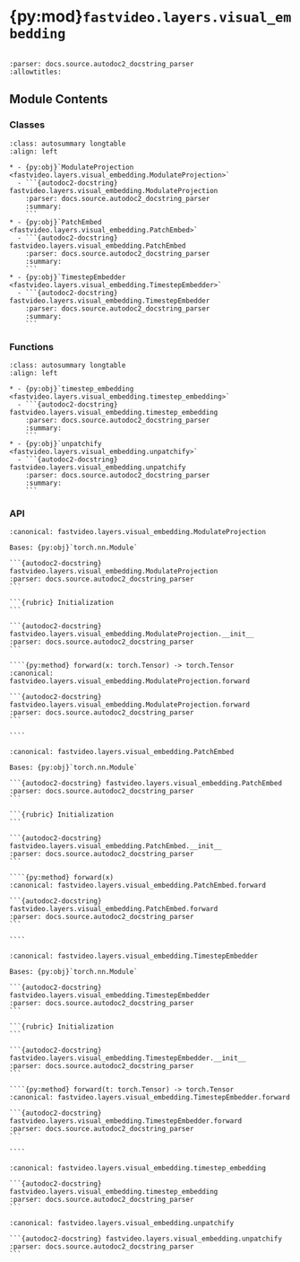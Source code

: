 # {py:mod}`fastvideo.layers.visual_embedding`

```{py:module} fastvideo.layers.visual_embedding
```

```{autodoc2-docstring} fastvideo.layers.visual_embedding
:parser: docs.source.autodoc2_docstring_parser
:allowtitles:
```

## Module Contents

### Classes

````{list-table}
:class: autosummary longtable
:align: left

* - {py:obj}`ModulateProjection <fastvideo.layers.visual_embedding.ModulateProjection>`
  - ```{autodoc2-docstring} fastvideo.layers.visual_embedding.ModulateProjection
    :parser: docs.source.autodoc2_docstring_parser
    :summary:
    ```
* - {py:obj}`PatchEmbed <fastvideo.layers.visual_embedding.PatchEmbed>`
  - ```{autodoc2-docstring} fastvideo.layers.visual_embedding.PatchEmbed
    :parser: docs.source.autodoc2_docstring_parser
    :summary:
    ```
* - {py:obj}`TimestepEmbedder <fastvideo.layers.visual_embedding.TimestepEmbedder>`
  - ```{autodoc2-docstring} fastvideo.layers.visual_embedding.TimestepEmbedder
    :parser: docs.source.autodoc2_docstring_parser
    :summary:
    ```
````

### Functions

````{list-table}
:class: autosummary longtable
:align: left

* - {py:obj}`timestep_embedding <fastvideo.layers.visual_embedding.timestep_embedding>`
  - ```{autodoc2-docstring} fastvideo.layers.visual_embedding.timestep_embedding
    :parser: docs.source.autodoc2_docstring_parser
    :summary:
    ```
* - {py:obj}`unpatchify <fastvideo.layers.visual_embedding.unpatchify>`
  - ```{autodoc2-docstring} fastvideo.layers.visual_embedding.unpatchify
    :parser: docs.source.autodoc2_docstring_parser
    :summary:
    ```
````

### API

`````{py:class} ModulateProjection(hidden_size: int, factor: int = 2, act_layer: str = 'silu', dtype: torch.dtype | None = None, prefix: str = '')
:canonical: fastvideo.layers.visual_embedding.ModulateProjection

Bases: {py:obj}`torch.nn.Module`

```{autodoc2-docstring} fastvideo.layers.visual_embedding.ModulateProjection
:parser: docs.source.autodoc2_docstring_parser
```

```{rubric} Initialization
```

```{autodoc2-docstring} fastvideo.layers.visual_embedding.ModulateProjection.__init__
:parser: docs.source.autodoc2_docstring_parser
```

````{py:method} forward(x: torch.Tensor) -> torch.Tensor
:canonical: fastvideo.layers.visual_embedding.ModulateProjection.forward

```{autodoc2-docstring} fastvideo.layers.visual_embedding.ModulateProjection.forward
:parser: docs.source.autodoc2_docstring_parser
```

````

`````

`````{py:class} PatchEmbed(patch_size=16, in_chans=3, embed_dim=768, norm_layer=None, flatten=True, bias=True, dtype=None, prefix: str = '')
:canonical: fastvideo.layers.visual_embedding.PatchEmbed

Bases: {py:obj}`torch.nn.Module`

```{autodoc2-docstring} fastvideo.layers.visual_embedding.PatchEmbed
:parser: docs.source.autodoc2_docstring_parser
```

```{rubric} Initialization
```

```{autodoc2-docstring} fastvideo.layers.visual_embedding.PatchEmbed.__init__
:parser: docs.source.autodoc2_docstring_parser
```

````{py:method} forward(x)
:canonical: fastvideo.layers.visual_embedding.PatchEmbed.forward

```{autodoc2-docstring} fastvideo.layers.visual_embedding.PatchEmbed.forward
:parser: docs.source.autodoc2_docstring_parser
```

````

`````

`````{py:class} TimestepEmbedder(hidden_size, act_layer='silu', frequency_embedding_size=256, max_period=10000, dtype=None, freq_dtype=torch.float32, prefix: str = '')
:canonical: fastvideo.layers.visual_embedding.TimestepEmbedder

Bases: {py:obj}`torch.nn.Module`

```{autodoc2-docstring} fastvideo.layers.visual_embedding.TimestepEmbedder
:parser: docs.source.autodoc2_docstring_parser
```

```{rubric} Initialization
```

```{autodoc2-docstring} fastvideo.layers.visual_embedding.TimestepEmbedder.__init__
:parser: docs.source.autodoc2_docstring_parser
```

````{py:method} forward(t: torch.Tensor) -> torch.Tensor
:canonical: fastvideo.layers.visual_embedding.TimestepEmbedder.forward

```{autodoc2-docstring} fastvideo.layers.visual_embedding.TimestepEmbedder.forward
:parser: docs.source.autodoc2_docstring_parser
```

````

`````

````{py:function} timestep_embedding(t: torch.Tensor, dim: int, max_period: int = 10000, dtype: torch.dtype = torch.float32) -> torch.Tensor
:canonical: fastvideo.layers.visual_embedding.timestep_embedding

```{autodoc2-docstring} fastvideo.layers.visual_embedding.timestep_embedding
:parser: docs.source.autodoc2_docstring_parser
```
````

````{py:function} unpatchify(x, t, h, w, patch_size, channels) -> torch.Tensor
:canonical: fastvideo.layers.visual_embedding.unpatchify

```{autodoc2-docstring} fastvideo.layers.visual_embedding.unpatchify
:parser: docs.source.autodoc2_docstring_parser
```
````
